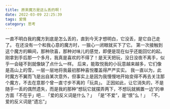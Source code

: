 ```yaml
---
title: 原来魔方是这么丢的啊！
date: 2022-03-09 22:25:39
tags: 爱情
category: 思考
---
```

一直不明白我的魔方到底是怎么丢的，直到今天才想明白，它没丢，是它自己走了。
在还没有一个和我心意的魔方时，一狠心一闭眼就买下了它。
第一次接触到这个魔方的瞬间，那种欣喜，那种对味儿的感觉，即便是现在似乎还能回忆的起。
刚拿到手后那一个多月，我真是喜欢的不得了！是天天把玩，没日没夜不离手，似乎一会碰不到就像缺了点什么一样。
后来，能取悦我的小玩意越来越多，它们像是高山上的雪，一层一层地将我最初那种喜悦覆盖得严严实实。
我一直以为，此时魔方不翼而飞是出自某次意外，但事实上是因为我慢慢地开始变得不再去关注那个魔方，不去在意那个曾一直寸步不离的「玩具」。
正因如此，让它消失的，不是随手一丢的偶然遗失，而是我的那种“想玩它就摆弄两下，不想玩就搁置一边”的单方面「不在乎」吧...
「爱的反义词是什么？」
「是“不爱”，是“恨”么！」
「不，爱的反义词是“遗忘”」